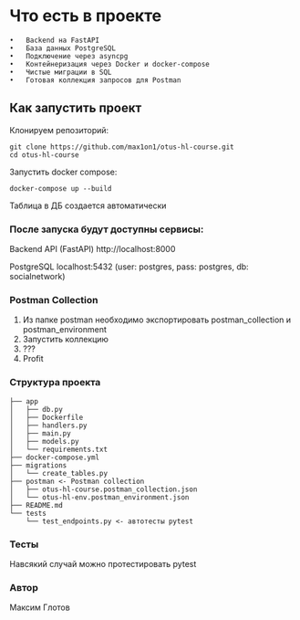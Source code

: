 # Что есть в проекте
	•	Backend на FastAPI
	•	База данных PostgreSQL
	•	Подключение через asyncpg
	•	Контейнеризация через Docker и docker-compose
	•	Чистые миграции в SQL
	•	Готовая коллекция запросов для Postman


## Как запустить проект

Клонируем репозиторий:

```
git clone https://github.com/max1on1/otus-hl-course.git
cd otus-hl-course
```

Запустить docker compose:

```
docker-compose up --build
```

Таблица в ДБ создается автоматически

### После запуска будут доступны сервисы:

Backend API (FastAPI)
http://localhost:8000

PostgreSQL
localhost:5432 (user: postgres, pass: postgres, db: socialnetwork)

### Postman Collection

1. Из папке postman необходимо экспортировать postman_collection и postman_environment
2. Запустить коллекцию
3. ???
4. Profit

### Структура проекта
```
├── app
│   ├── db.py
│   ├── Dockerfile
│   ├── handlers.py
│   ├── main.py
│   ├── models.py
│   └── requirements.txt
├── docker-compose.yml
├── migrations
│   └── create_tables.py
├── postman <- Postman collection
│   ├── otus-hl-course.postman_collection.json 
│   └── otus-hl-env.postman_environment.json
├── README.md
└── tests
    └── test_endpoints.py <- автотесты pytest 
```
### Тесты
Навсякий случай можно протестировать pytest

### Автор
Максим Глотов